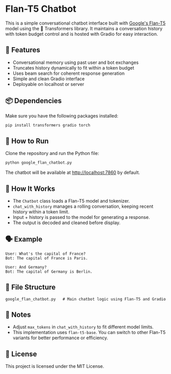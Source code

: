 # Flan-T5 Chatbot

This is a simple conversational chatbot interface built with [Google's Flan-T5](https://huggingface.co/google/flan-t5-base) model using the 🤗 Transformers library. It maintains a conversation history with token budget control and is hosted with Gradio for easy interaction.

## 🔧 Features

- Conversational memory using past user and bot exchanges
- Truncates history dynamically to fit within a token budget
- Uses beam search for coherent response generation
- Simple and clean Gradio interface
- Deployable on localhost or server

## 📦 Dependencies

Make sure you have the following packages installed:

```bash
pip install transformers gradio torch
```

## 🚀 How to Run

Clone the repository and run the Python file:

```bash
python google_flan_chatbot.py
```

The chatbot will be available at [http://localhost:7860](http://localhost:7860) by default.

## 🧠 How It Works

- The `Chatbot` class loads a Flan-T5 model and tokenizer.
- `chat_with_history` manages a rolling conversation, keeping recent history within a token limit.
- Input + history is passed to the model for generating a response.
- The output is decoded and cleaned before display.

## 🗣️ Example

```
User: What's the capital of France?
Bot: The capital of France is Paris.

User: And Germany?
Bot: The capital of Germany is Berlin.
```

## 📁 File Structure

```
google_flan_chatbot.py   # Main chatbot logic using Flan-T5 and Gradio
```

## 📌 Notes

- Adjust `max_tokens` in `chat_with_history` to fit different model limits.
- This implementation uses `flan-t5-base`. You can switch to other Flan-T5 variants for better performance or efficiency.

## 📄 License

This project is licensed under the MIT License.